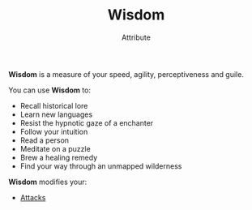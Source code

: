 <header>

# Wisdom

<p class="subheading">Attribute</p>

</header>

**Wisdom** is a measure of your speed, agility, perceptiveness and guile.

You can use **Wisdom** to:

 * Recall historical lore
 * Learn new languages
 * Resist the hypnotic gaze of a enchanter
 * Follow your intuition
 * Read a person
 * Meditate on a puzzle
 * Brew a healing remedy
 * Find your way through an unmapped wilderness

**Wisdom** modifies your:

 * [Attacks](pages/combat/attacks.md)
